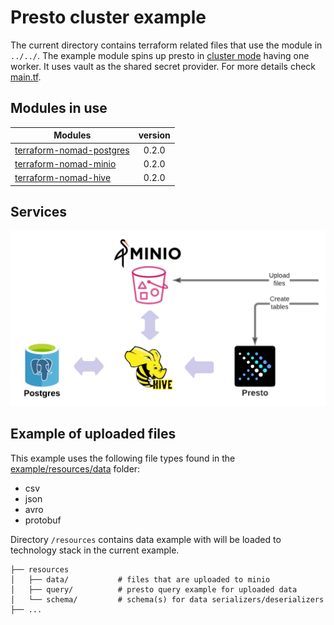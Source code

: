 # Presto cluster example
The current directory contains terraform related files that use the module in `../../`. The example module spins up presto in [cluster mode](../conf/nomad/presto.hcl) having one worker.
It uses vault as the shared secret provider. For more details check [main.tf](./main.tf).

## Modules in use
| Modules       | version       |
| ------------- |:-------------:|
| [terraform-nomad-postgres](https://github.com/fredrikhgrelland/terraform-nomad-postgres) | 0.2.0 |
| [terraform-nomad-minio](https://github.com/fredrikhgrelland/terraform-nomad-minio) | 0.2.0 |
| [terraform-nomad-hive](https://github.com/fredrikhgrelland/terraform-nomad-hive) | 0.2.0 |

## Services
![img](./terraform-nomad-presto.png)

## Example of uploaded files
This example uses the following file types found in the [example/resources/data](../resources/data) folder:
- csv
- json
- avro
- protobuf

Directory `/resources` contains data example with will be loaded to technology stack in the current example.

```text
├── resources
│   ├── data/           # files that are uploaded to minio
│   ├── query/          # presto query example for uploaded data
│   └── schema/         # schema(s) for data serializers/deserializers
├── ...
```
